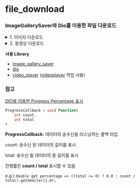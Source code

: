 # file_download
### ImageGallerySaver와 Dio를 이용한 파일 다운로드

<details>
<summary>1. 이미지 다운로드</summary>

이미지 다운로드는 `image_gallery_saver`만 사용하여 할 수 있다.
</details>

<details>
<summary>2. 동영상 다운로드</summary>

동영상 다운로드는 `dio`와 `image_gallery_saver`의 기능이 둘 다 필요하다.
</details>


**사용 Library**
- [image_gallery_saver](https://pub.dev/packages/image_gallery_saver)
- [dio](https://pub.dev/packages/dio)
- [video_player](https://pub.dev/packages/video_player) ([videoplayer](https://github.com/K-Mose/Flutter_Feature/tree/master/videoplayer) 작업 사용)

### 참고
[DIO를 이용한 Progress Percentage 표시](https://medium.com/@masoud.saeedi.dev/file-upload-progress-percentage-using-flutter-retrofit-6836439772d7)

```dart
ProgressCallback = void Function(
	int count,
	int total
)
```

**ProgressCallback:** 데이터의 송수신을 리스닝하는 콜백 타입

count: 송수신 된 데이터의 길이를 표시

total: 송수신 될 데이터의 총 길이를 표시

진행률은 **count / total** 표시할 수 있음

e.g.) `double get percentage => ((total <= 0) ? 0.0 : count / total).getSmaller(1.0);`